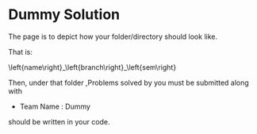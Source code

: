 # Dummy Solution 

The page is to depict how your folder/directory should look like.

That is:

\left\{name\right\}\_\left\{branch\right\}\_\left\{sem\right\}


Then, under that folder ,Problems solved by you must be submitted along with 


- Team Name : Dummy


should be written in your code.


